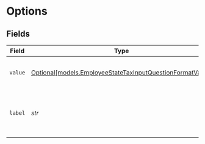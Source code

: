# Options


## Fields

| Field                                                                                                              | Type                                                                                                               | Required                                                                                                           | Description                                                                                                        |
| ------------------------------------------------------------------------------------------------------------------ | ------------------------------------------------------------------------------------------------------------------ | ------------------------------------------------------------------------------------------------------------------ | ------------------------------------------------------------------------------------------------------------------ |
| `value`                                                                                                            | [Optional[models.EmployeeStateTaxInputQuestionFormatValue]](../models/employeestatetaxinputquestionformatvalue.md) | :heavy_minus_sign:                                                                                                 | An allowed value to answer the question                                                                            |
| `label`                                                                                                            | *str*                                                                                                              | :heavy_check_mark:                                                                                                 | A display label that corresponds to the answer value                                                               |
